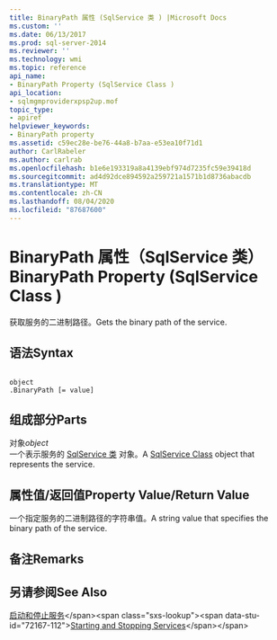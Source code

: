 ```yaml
---
title: BinaryPath 属性 (SqlService 类 ) |Microsoft Docs
ms.custom: ''
ms.date: 06/13/2017
ms.prod: sql-server-2014
ms.reviewer: ''
ms.technology: wmi
ms.topic: reference
api_name:
- BinaryPath Property (SqlService Class )
api_location:
- sqlmgmproviderxpsp2up.mof
topic_type:
- apiref
helpviewer_keywords:
- BinaryPath property
ms.assetid: c59ec28e-be76-44a8-b7aa-e53ea10f71d1
author: CarlRabeler
ms.author: carlrab
ms.openlocfilehash: b1e6e193319a8a4139ebf974d7235fc59e39418d
ms.sourcegitcommit: ad4d92dce894592a259721a1571b1d8736abacdb
ms.translationtype: MT
ms.contentlocale: zh-CN
ms.lasthandoff: 08/04/2020
ms.locfileid: "87687600"
---
```

# <a name="binarypath-property-sqlservice-class-"></a><span data-ttu-id="72167-102">BinaryPath 属性（SqlService 类）</span><span class="sxs-lookup"><span data-stu-id="72167-102">BinaryPath Property (SqlService Class )</span></span>
  <span data-ttu-id="72167-103">获取服务的二进制路径。</span><span class="sxs-lookup"><span data-stu-id="72167-103">Gets the binary path of the service.</span></span>  
  
## <a name="syntax"></a><span data-ttu-id="72167-104">语法</span><span class="sxs-lookup"><span data-stu-id="72167-104">Syntax</span></span>  
  
```  
  
object  
.BinaryPath [= value]  
```  
  
## <a name="parts"></a><span data-ttu-id="72167-105">组成部分</span><span class="sxs-lookup"><span data-stu-id="72167-105">Parts</span></span>  
 <span data-ttu-id="72167-106">对象</span><span class="sxs-lookup"><span data-stu-id="72167-106">*object*</span></span>  
 <span data-ttu-id="72167-107">一个表示服务的 [SqlService 类](sqlservice-class.md) 对象。</span><span class="sxs-lookup"><span data-stu-id="72167-107">A [SqlService Class](sqlservice-class.md) object that represents the service.</span></span>  
  
## <a name="property-valuereturn-value"></a><span data-ttu-id="72167-108">属性值/返回值</span><span class="sxs-lookup"><span data-stu-id="72167-108">Property Value/Return Value</span></span>  
 <span data-ttu-id="72167-109">一个指定服务的二进制路径的字符串值。</span><span class="sxs-lookup"><span data-stu-id="72167-109">A string value that specifies the binary path of the service.</span></span>  
  
## <a name="remarks"></a><span data-ttu-id="72167-110">备注</span><span class="sxs-lookup"><span data-stu-id="72167-110">Remarks</span></span>  
  
## <a name="see-also"></a><span data-ttu-id="72167-111">另请参阅</span><span class="sxs-lookup"><span data-stu-id="72167-111">See Also</span></span>  
 <span data-ttu-id="72167-112">[启动和停止服务](https://technet.microsoft.com/library/ms174886\(v=sql.105\).aspx)</span><span class="sxs-lookup"><span data-stu-id="72167-112">[Starting and Stopping Services](https://technet.microsoft.com/library/ms174886\(v=sql.105\).aspx)</span></span>  
  
  
